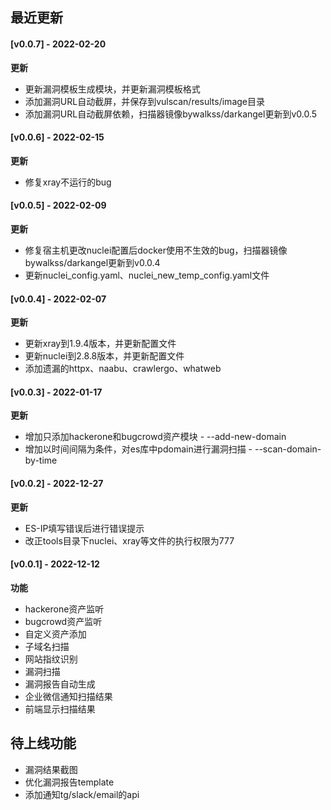 ## 最近更新

#### [v0.0.7] - 2022-02-20

**更新**  

- 更新漏洞模板生成模块，并更新漏洞模板格式
- 添加漏洞URL自动截屏，并保存到vulscan/results/image目录
- 添加漏洞URL自动截屏依赖，扫描器镜像bywalkss/darkangel更新到v0.0.5



#### [v0.0.6] - 2022-02-15

**更新**  

- 修复xray不运行的bug



#### [v0.0.5] - 2022-02-09

**更新**  

- 修复宿主机更改nuclei配置后docker使用不生效的bug，扫描器镜像bywalkss/darkangel更新到v0.0.4
- 更新nuclei_config.yaml、nuclei_new_temp_config.yaml文件



#### [v0.0.4] - 2022-02-07

**更新**  

- 更新xray到1.9.4版本，并更新配置文件
- 更新nuclei到2.8.8版本，并更新配置文件
- 添加遗漏的httpx、naabu、crawlergo、whatweb



#### [v0.0.3] - 2022-01-17

**更新**  

- 增加只添加hackerone和bugcrowd资产模块 - --add-new-domain
- 增加以时间间隔为条件，对es库中pdomain进行漏洞扫描 - --scan-domain-by-time



#### [v0.0.2] - 2022-12-27

**更新**  

- ES-IP填写错误后进行错误提示
- 改正tools目录下nuclei、xray等文件的执行权限为777



#### [v0.0.1] - 2022-12-12

**功能**  

- hackerone资产监听
- bugcrowd资产监听
- 自定义资产添加
- 子域名扫描
- 网站指纹识别
- 漏洞扫描
- 漏洞报告自动生成
- 企业微信通知扫描结果
- 前端显示扫描结果

## 待上线功能

- 漏洞结果截图
- 优化漏洞报告template
- 添加通知tg/slack/email的api
